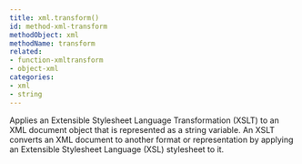 ```yaml
---
title: xml.transform()
id: method-xml-transform
methodObject: xml
methodName: transform
related:
- function-xmltransform
- object-xml
categories:
- xml
- string
---
```


Applies an Extensible Stylesheet Language Transformation (XSLT)
to an XML document object that is represented as a string
variable. An XSLT converts an XML document to another format
or representation by applying an Extensible Stylesheet
Language (XSL) stylesheet to it.